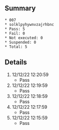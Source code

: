 ## Summary
	* 007
	* solklpyhywnvzajrhbnc
	* Pass: 5
	* Fail: 0
	* Not executed: 0
	* Suspended: 0
	* Total: 5
## Details
1. 12/12/22 12:20:59
	* Pass
2. 12/12/22 12:19:59
	* Pass
3. 12/12/22 12:18:59
	* Pass
4. 12/12/22 12:17:59
	* Pass
5. 12/12/22 12:15:59
	* Pass
